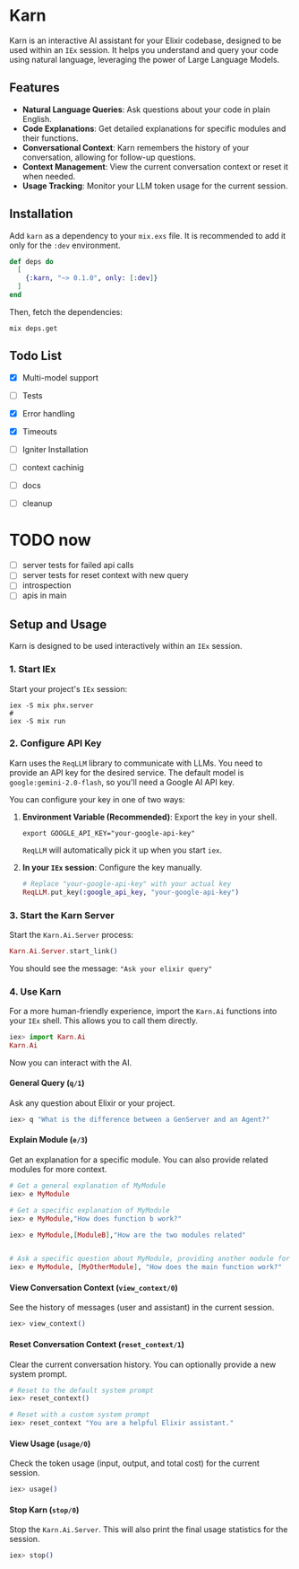# Karn

Karn is an interactive AI assistant for your Elixir codebase, designed to be used within an `IEx` session. It helps you understand and query your code using natural language, leveraging the power of Large Language Models.

## Features

*   **Natural Language Queries**: Ask questions about your code in plain English.
*   **Code Explanations**: Get detailed explanations for specific modules and their functions.
*   **Conversational Context**: Karn remembers the history of your conversation, allowing for follow-up questions.
*   **Context Management**: View the current conversation context or reset it when needed.
*   **Usage Tracking**: Monitor your LLM token usage for the current session.

## Installation

Add `karn` as a dependency to your `mix.exs` file. It is recommended to add it only for the `:dev` environment.

```elixir
def deps do
  [
    {:karn, "~> 0.1.0", only: [:dev]}
  ]
end
```

Then, fetch the dependencies:

```shell
mix deps.get
```

## Todo List

- [x] Multi-model support
- [ ] Tests
- [x] Error handling
- [x] Timeouts
- [ ] Igniter Installation
- [ ] context cachinig
- [ ] docs
- [ ] cleanup


# TODO now
- [ ] server tests for failed api calls
- [ ] server tests for reset context with new query
- [ ] introspection
- [ ] apis in main 

## Setup and Usage

Karn is designed to be used interactively within an `IEx` session.

### 1. Start IEx

Start your project's `IEx` session:

```shell
iex -S mix phx.server
#
iex -S mix run
```

### 2. Configure API Key

Karn uses the `ReqLLM` library to communicate with LLMs. You need to provide an API key for the desired service. The default model is `google:gemini-2.0-flash`, so you'll need a Google AI API key.

You can configure your key in one of two ways:

1.  **Environment Variable (Recommended)**: Export the key in your shell.
    ```shell
    export GOOGLE_API_KEY="your-google-api-key"
    ```
    `ReqLLM` will automatically pick it up when you start `iex`.

2.  **In your `IEx` session**: Configure the key manually.
    ```elixir
    # Replace "your-google-api-key" with your actual key
    ReqLLM.put_key(:google_api_key, "your-google-api-key")
    ```

### 3. Start the Karn Server

Start the `Karn.Ai.Server` process:

```elixir
Karn.Ai.Server.start_link()
```

You should see the message: `"Ask your elixir query"`

### 4. Use Karn

For a more human-friendly experience, import the `Karn.Ai` functions into your `IEx` shell. This allows you to call them directly.

```elixir
iex> import Karn.Ai
Karn.Ai
```

Now you can interact with the AI.

#### General Query (`q/1`)

Ask any question about Elixir or your project.

```elixir
iex> q "What is the difference between a GenServer and an Agent?"
```

#### Explain Module (`e/3`)

Get an explanation for a specific module. You can also provide related modules for more context.

```elixir
# Get a general explanation of MyModule
iex> e MyModule

# Get a specific explanation of MyModule
iex> e MyModule,"How does function b work?"

iex> e MyModule,[ModuleB],"How are the two modules related"


# Ask a specific question about MyModule, providing another module for context
iex> e MyModule, [MyOtherModule], "How does the main function work?"
```

#### View Conversation Context (`view_context/0`)

See the history of messages (user and assistant) in the current session.

```elixir
iex> view_context()
```

#### Reset Conversation Context (`reset_context/1`)

Clear the current conversation history. You can optionally provide a new system prompt.

```elixir
# Reset to the default system prompt
iex> reset_context()

# Reset with a custom system prompt
iex> reset_context "You are a helpful Elixir assistant."
```

#### View Usage (`usage/0`)

Check the token usage (input, output, and total cost) for the current session.

```elixir
iex> usage()
```

#### Stop Karn (`stop/0`)

Stop the `Karn.Ai.Server`. This will also print the final usage statistics for the session.

```elixir
iex> stop()
```
